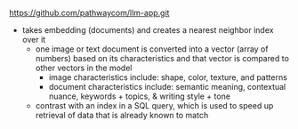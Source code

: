 https://github.com/pathwaycom/llm-app.git

- takes embedding (documents) and creates a nearest neighbor index over it
	- one image or text document is converted into a vector (array of numbers) based on its characteristics and that vector is compared to other vectors in the model 
		- image characteristics include: shape, color, texture, and patterns
		- document characteristics include:  semantic meaning, contextual nuance, keywords + topics, & writing style + tone
	- contrast with an index in a SQL query, which is used to speed up retrieval of data that is already known to match

